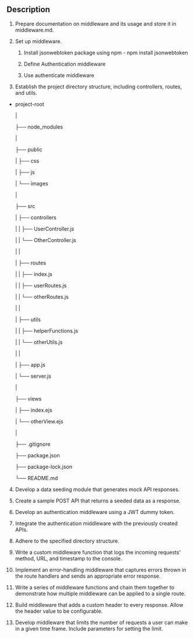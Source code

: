 ## Description

1. Prepare documentation on middleware and its usage and store it in middleware.md.

2. Set up middleware.

   1. Install jsonwebtoken package using npm - npm install jsonwebtoken

   2. Define Authentication middleware

   3. Use authenticate middleware

3. Establish the project directory structure, including controllers, routes, and utils.

- project-root

  |

  ├── node_modules

  |

  ├── public

  | ├── css

  | ├── js

  | └── images

  |

  ├── src

  | ├── controllers

  | | ├── UserController.js

  | | └── OtherController.js

  | |

  | ├── routes

  | | ├── index.js

  | | ├── userRoutes.js

  | | └── otherRoutes.js

  | |

  | ├── utils

  | | ├── helperFunctions.js

  | | └── otherUtils.js

  | |

  | ├── app.js

  | └── server.js

  |

  ├── views

  | ├── index.ejs

  | └── otherView.ejs

  |

  ├── .gitignore

  ├── package.json

  ├── package-lock.json

  └── README.md

4. Develop a data seeding module that generates mock API responses.

5. Create a sample POST API that returns a seeded data as a response.

6. Develop an authentication middleware using a JWT dummy token.

7. Integrate the authentication middleware with the previously created APIs.

8. Adhere to the specified directory structure.

9. Write a custom middleware function that logs the incoming requests' method, URL, and timestamp to the console.

10. Implement an error-handling middleware that captures errors thrown in the route handlers and sends an appropriate error response.

11. Write a series of middleware functions and chain them together to demonstrate how multiple middleware can be applied to a single route.

12. Build middleware that adds a custom header to every response. Allow the header value to be configurable.

13. Develop middleware that limits the number of requests a user can make in a given time frame. Include parameters for setting the limit.
